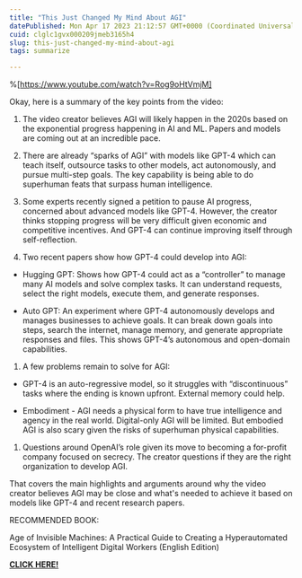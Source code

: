 ```yaml
---
title: "This Just Changed My Mind About AGI"
datePublished: Mon Apr 17 2023 21:12:57 GMT+0000 (Coordinated Universal Time)
cuid: clglc1gvx000209jmeb3165h4
slug: this-just-changed-my-mind-about-agi
tags: summarize

---
```


%[https://www.youtube.com/watch?v=Rog9oHtVmjM] 

Okay, here is a summary of the key points from the video:

1. The video creator believes AGI will likely happen in the 2020s based on the exponential progress happening in AI and ML. Papers and models are coming out at an incredible pace.
    
2. There are already “sparks of AGI” with models like GPT-4 which can teach itself, outsource tasks to other models, act autonomously, and pursue multi-step goals. The key capability is being able to do superhuman feats that surpass human intelligence.
    
3. Some experts recently signed a petition to pause AI progress, concerned about advanced models like GPT-4. However, the creator thinks stopping progress will be very difficult given economic and competitive incentives. And GPT-4 can continue improving itself through self-reflection.
    
4. Two recent papers show how GPT-4 could develop into AGI:
    

* Hugging GPT: Shows how GPT-4 could act as a “controller” to manage many AI models and solve complex tasks. It can understand requests, select the right models, execute them, and generate responses.
    
* Auto GPT: An experiment where GPT-4 autonomously develops and manages businesses to achieve goals. It can break down goals into steps, search the internet, manage memory, and generate appropriate responses and files. This shows GPT-4’s autonomous and open-domain capabilities.
    

1. A few problems remain to solve for AGI:
    

* GPT-4 is an auto-regressive model, so it struggles with “discontinuous” tasks where the ending is known upfront. External memory could help.
    
* Embodiment - AGI needs a physical form to have true intelligence and agency in the real world. Digital-only AGI will be limited. But embodied AGI is also scary given the risks of superhuman physical capabilities.
    

1. Questions around OpenAI’s role given its move to becoming a for-profit company focused on secrecy. The creator questions if they are the right organization to develop AGI.
    

That covers the main highlights and arguments around why the video creator believes AGI may be close and what's needed to achieve it based on models like GPT-4 and recent research papers.

RECOMMENDED BOOK:

Age of Invisible Machines: A Practical Guide to Creating a Hyperautomated Ecosystem of Intelligent Digital Workers (English Edition)

[**CLICK HERE!**](https://amzn.to/3KLFE9Z)